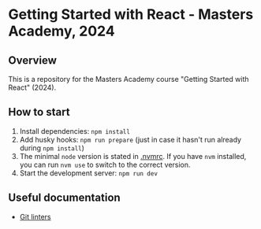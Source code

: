 # Getting Started with React - Masters Academy, 2024

## Overview

This is a repository for the Masters Academy course "Getting Started with React" (2024).

## How to start
1. Install dependencies: `npm install`
2. Add husky hooks: `npm run prepare` (just in case it hasn't run already during `npm install`)
3. The minimal `node` version is stated in [.nvmrc](./.nvmrc). If you have `nvm` installed, you can run `nvm use` to switch to the correct version.
4. Start the development server: `npm run dev`

## Useful documentation

- [Git linters](docs/git-linters.md)
